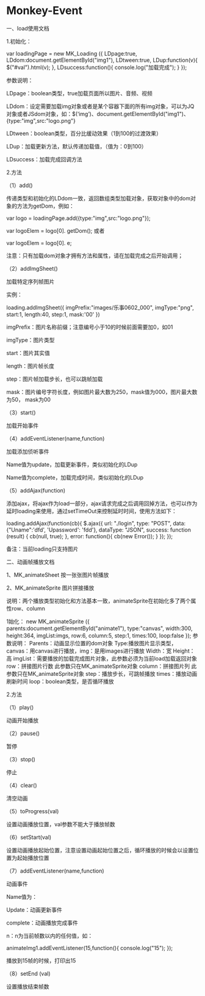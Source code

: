 # Monkey-Event

一、load使用文档

1.初始化：

var loadingPage = new MK_Loading ({
		LDpage:true,
		LDdom:document.getElementById("img1"),
		LDtween:true,
		LDup:function(v){
			$("#val").html(v);
		},
		LDsuccess:function(){
			console.log("加载完成");
		}
	});

参数说明：

LDpage：boolean类型，true加载页面所以图片、音频、视频

LDdom：设定需要加载img对象或者是某个容器下面的所有img对象，可以为JQ对象或者JSdom对象，如：$(‘img’)、document.getElementById("img1")、{type:"img",src:"logo.png"}

LDtween：boolean类型，百分比缓动效果（1到100的过渡效果）

LDup：加载更新方法，默认传递加载值，（值为：0到100）

LDsuccess：加载完成回调方法


2.方法

（1）add()

传递类型和初始化的LDdom一致，返回数组类型加载对象，获取对象中的dom对象的方法为getDom，例如：

var logo = loadingPage.add({type:"img",src:"logo.png"});

var logoElem = logo[0]. getDom(); 或者

var logoElem = logo[0]. e;

注意：只有加载dom对象才拥有方法和属性，请在加载完成之后开始调用；


（2）addImgSheet()

加载特定序列帧图片

实例：

loading.addImgSheet({
	imgPrefix:"images/乐事0602_000",
	imgType:"png",
	start:1,
	length:40,
	step:1,
	mask:'00'
})

imgPrefix：图片名称前缀；注意编号小于10的时候前面需要加0，如01

imgType：图片类型

start：图片其实值

length：图片帧长度

step：图片帧加载步长，也可以跳帧加载

mask：图片编号字符长度，例如图片最大数为250，mask值为000，图片最大数为50， mask为00


（3）start()

加载开始事件

（4）addEventListener(name,function)

加载添加侦听事件

Name值为update，加载更新事件，类似初始化的LDup

Name值为complete，加载完成时间，类似初始化的LDup


（5）addAjax(function)

添加ajax，将ajax作为load一部分，ajax请求完成之后调用回掉方法，也可以作为延时loading来使用，通过setTimeOut来控制延时时间，使用方法如下：

loading.addAjax(function(cb){
	$.ajax({
			url: "./login",
			type: "POST",
			data:{"Uname":'dfd', 'Upassword': 'fdd'},
			dataType: "JSON",
			success: function (result) {
				cb(null, true);
			},
			error: function(){
				cb(new Error());
			}
	});
});

备注：当前loading只支持图片



二、动画帧播放文档

1、MK_animateSheet
按一张张图片帧播放

2、MK_animateSprite
图片拼接播放

说明：两个播放类型初始化和方法基本一致，animateSprite在初始化多了两个属性row、column

1始化：
new MK_animateSprite ({
				parents:document.getElementById("animate1"),
				type:"canvas",
				width:300,
				height:364,
				imgList:imgs,
				row:6,
				column:5,
				step:1,
				times:100,
				loop:false
			});
参数说明：
Parents：动画显示位置的dom对象
Type:播放图片显示类型，canvas：用canvas进行播放，img：是用images进行播放
Width：宽
Height：高
imgList：需要播放的加载完成图片对象，此参数必须为当前load加载返回对象
row：拼接图片行数 此参数只在MK_animateSprite对象
column：拼接图片列 此参数只在MK_animateSprite对象
step：播放步长，可跳帧播放
times：播放动画刷新时间
loop：boolean类型，是否循环播放

2.方法

（1）play()

动画开始播放

（2）pause()

暂停

（3）stop()

停止

（4）clear()

清空动画

（5）toProgress(val)

设置动画播放位置，val参数不能大于播放帧数

（6）setStart(val)

设置动画播放起始位置，注意设置动画起始位置之后，循环播放的时候会以设置位置为起始播放位置

（7）addEventListener(name,function)

动画事件

Name值为：

Update：动画更新事件

complete：动画播放完成事件

n：n为当前帧数以内的任何值，如：

animateImg1.addEventListener(15,function(){
					console.log("15");
				});
        
播放到15帧的时候，打印出15


（8）setEnd (val)

设置播放结束帧数
